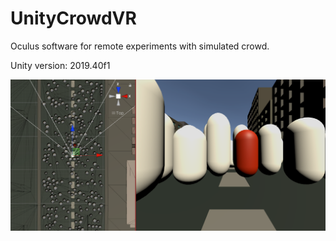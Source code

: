 # UnityCrowdVR

Oculus software for remote experiments with simulated crowd.

Unity version: 2019.40f1

![Unity View](https://github.com/dgiunchi/UnityCrowdVR/blob/master/UnitycrowdVR.png?raw=true)

